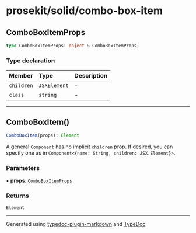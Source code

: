 # prosekit/solid/combo-box-item

## ComboBoxItemProps

```ts
type ComboBoxItemProps: object & ComboBoxItemProps;
```

### Type declaration

| Member | Type | Description |
| :------ | :------ | :------ |
| `children` | `JSXElement` | - |
| `class` | `string` | - |

***

## ComboBoxItem()

```ts
ComboBoxItem(props): Element
```

A general `Component` has no implicit `children` prop.  If desired, you can
specify one as in `Component<{name: String, children: JSX.Element}>`.

### Parameters

▪ **props**: [`ComboBoxItemProps`](combo-box-item.md#comboboxitemprops)

### Returns

`Element`

***

Generated using [typedoc-plugin-markdown](https://www.npmjs.com/package/typedoc-plugin-markdown) and [TypeDoc](https://typedoc.org/)
